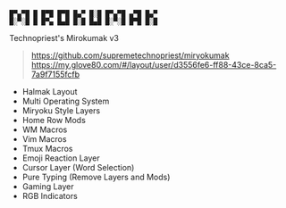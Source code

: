 ```
█▀▄▀█ █ █▀█ █▀█ █▄▀ █░█ █▀▄▀█ ▄▀█ █▄▀ 
█░▀░█ █ █▀▄ █▄█ █░█ █▄█ █░▀░█ █▀█ █░█
```

Technopriest's Mirokumak v3

> https://github.com/supremetechnopriest/miryokumak
> https://my.glove80.com/#/layout/user/d3556fe6-ff88-43ce-8ca5-7a9f7155fcfb

- Halmak Layout
- Multi Operating System
- Miryoku Style Layers
- Home Row Mods
- WM Macros
- Vim Macros
- Tmux Macros
- Emoji Reaction Layer
- Cursor Layer (Word Selection)
- Pure Typing (Remove Layers and Mods)
- Gaming Layer
- RGB Indicators
